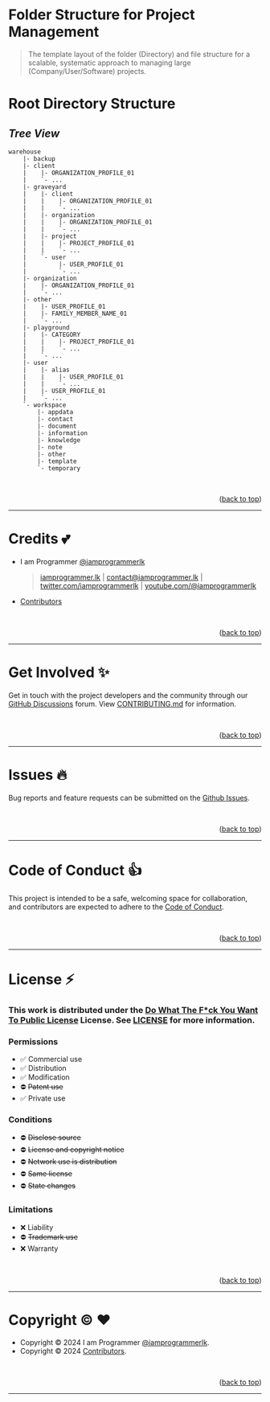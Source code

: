 <a name="readme-top"></a>

# Folder Structure for Project Management

> The template layout of the folder (Directory) and file structure for a scalable, systematic approach to managing large (Company/User/Software) projects.

# Root Directory Structure

## _Tree View_

```
warehouse
    |- backup
    |- client
    |    |- ORGANIZATION_PROFILE_01
    |    `- ...
    |- graveyard
    |    |- client
    |    |    |- ORGANIZATION_PROFILE_01
    |    |    `- ...
    |    |- organization
    |    |    |- ORGANIZATION_PROFILE_01
    |    |    `- ...
    |    |- project
    |    |    |- PROJECT_PROFILE_01
    |    |    `- ...
    |    `- user
    |         |- USER_PROFILE_01
    |         `- ...
    |- organization
    |    |- ORGANIZATION_PROFILE_01
    |    `- ...
    |- other
    |    |- USER_PROFILE_01
    |    |- FAMILY_MEMBER_NAME_01
    |    `- ...
    |- playground
    |    |- CATEGORY
    |    |    |- PROJECT_PROFILE_01
    |    |    `- ...
    |    `- ...
    |- user
    |    |- alias
    |    |    |- USER_PROFILE_01
    |    |    `- ...
    |    |- USER_PROFILE_01
    |    `- ...
    `- workspace
        |- appdata
        |- contact
        |- document
        |- information
        |- knowledge
        |- note
        |- other
        |- template
        `- temporary
```

<br>
<p align="right">(<a href="#readme-top">back to top</a>)</p>

---

# Credits :two_hearts:

- I am Programmer [@iamprogrammerlk](https://github.com/iamprogrammerlk)

  > [iamprogrammer.lk](https://iamprogrammer.lk) | [contact@iamprogrammer.lk](mailto:contact@iamprogrammer.lk) | [twitter.com/iamprogrammerlk](https://twitter.com/iamprogrammerlk) | [youtube.com/@iamprogrammerlk](https://youtube.com/@iamprogrammerlk)

- [Contributors](/../../graphs/contributors)

<br>
<p align="right">(<a href="#readme-top">back to top</a>)</p>

---

# Get Involved :sparkles:

Get in touch with the project developers and the community through our [GitHub Discussions](/../../discussions) forum. View [CONTRIBUTING.md](/CONTRIBUTING.md) for information.

<br>
<p align="right">(<a href="#readme-top">back to top</a>)</p>

---

# Issues :fire:

Bug reports and feature requests can be submitted on the [Github Issues](/../../issues).

<br>
<p align="right">(<a href="#readme-top">back to top</a>)</p>

---

# Code of Conduct :thumbsup:

This project is intended to be a safe, welcoming space for collaboration, and contributors are expected to adhere to the [Code of Conduct](/CODE_OF_CONDUCT.md).

<br>
<p align="right">(<a href="#readme-top">back to top</a>)</p>

---

# License :zap:

### This work is distributed under the [Do What The F\*ck You Want To Public License](https://choosealicense.com/licenses/wtfpl/) License. See [LICENSE](/LICENSE.md) for more information.

### Permissions

- :white_check_mark: Commercial use
- :white_check_mark: Distribution
- :white_check_mark: Modification
- :no_entry: ~~Patent use~~
- :white_check_mark: Private use

### Conditions

- :no_entry: ~~Disclose source~~
- :no_entry: ~~License and copyright notice~~
- :no_entry: ~~Network use is distribution~~
- :no_entry: ~~Same license~~
- :no_entry: ~~State changes~~

### Limitations

- :x: Liability
- :no_entry: ~~Trademark use~~
- :x: Warranty

<br>
<p align="right">(<a href="#readme-top">back to top</a>)</p>

---

# Copyright :copyright: :heart:

- Copyright © 2024 I am Programmer [@iamprogrammerlk](https://github.com/iamprogrammerlk).
- Copyright © 2024 [Contributors](/../../graphs/contributors).

<br>
<p align="right">(<a href="#readme-top">back to top</a>)</p>

---
